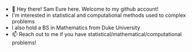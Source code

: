 - 👋 Hey there! Sam Eure here. Welcome to my github account!
- I'm interested in statistical and computational methods used to complex problems
- I also hold a BS in Mathematics from Duke University 
- 📫 Reach out to me if you have statistical/mathematical/computational problems!

<!---
- I'll be starting my PhD in Statistics at the University of Washington in Fall 2021
euresa/euresa is a ✨ special ✨ repository because its `README.md` (this file) appears on your GitHub profile.
You can click the Preview link to take a look at your changes.
--->
